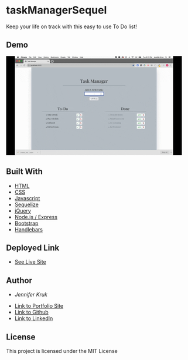 # taskManagerSequel

Keep your life on track with this easy to use To Do list!

## Demo
![list](./public/assets/images/taskMgr.gif)

## Built With
* [HTML](https://developer.mozilla.org/en-US/docs/Web/HTML)
* [CSS](https://developer.mozilla.org/en-US/docs/Web/CSS)
* [Javascript](https://developer.mozilla.org/en-US/docs/Web/JavaScript)
* [Sequelize](https://sequelize.org/)
* [jQuery](https://developer.mozilla.org/en-US/docs/Glossary/jQuery)
* [Node.js / Express](https://developer.mozilla.org/en-US/docs/Learn/Server-side/Express_Nodejs)
* [Bootstrap](https://getbootstrap.com/docs/4.4/getting-started/introduction/)
* [Handlebars](https://handlebarsjs.com/guide/#what-is-handlebars)

## Deployed Link
* [See Live Site](https://quiet-bayou-82536.herokuapp.com/)

## Author
* *Jennifer Kruk*
- [Link to Portfolio Site](https://jenkruk.github.io/Bootstrap-Portfolio/)
- [Link to Github](https://github.com/jenkruk)
- [Link to LinkedIn](https://www.linkedin.com/in/jennifer-k-97808519b/)

## License
This project is licensed under the MIT License